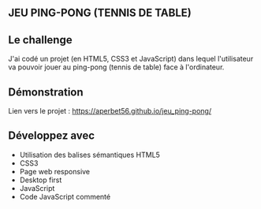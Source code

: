 ## JEU PING-PONG (TENNIS DE TABLE)

## Le challenge

J'ai codé un projet (en HTML5, CSS3 et JavaScript) dans lequel l'utilisateur va pouvoir jouer au ping-pong (tennis de table) face à l'ordinateur.

## Démonstration

Lien vers le projet : https://aperbet56.github.io/jeu_ping-pong/

## Développez avec

- Utilisation des balises sémantiques HTML5
- CSS3
- Page web responsive
- Desktop first
- JavaScript
- Code JavaScript commenté
